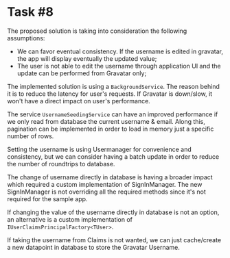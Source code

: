 # Task #8 
The proposed solution is taking into consideration the following assumptions:
- We can favor eventual consistency. If the username is edited in gravatar, the app will display eventually the updated value;
- The user is not able to edit the username through application UI and the update can be performed from Gravatar only;

The implemented solution is using a `BackgroundService`.
The reason behind it is to reduce the latency for user's requests. If Gravatar is down/slow, it won't have a direct impact on user's performance. 

The service `UsernameSeedingService` can have an improved performance if we only read from database the current username & email. Along this, pagination can be implemented in order to load in memory just a specific number of rows.

Setting the username is using Usermanager for convenience and consistency, but we can consider having a batch update in order to reduce the number of roundtrips to database.

The change of username directly in database is having a broader impact which required a custom implementation of SignInManager. The new SignInManager is not overriding all the required methods since it's not required for the sample app.

If changing the value of the username directly in database is not an option, an alternative is a custom implementation of `IUserClaimsPrincipalFactory<TUser>`.

If taking the username from Claims is not wanted, we can just cache/create a new datapoint in database to store the Gravatar Username.
